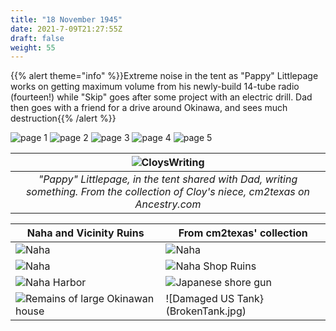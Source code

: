 ```yaml
---
title: "18 November 1945"
date: 2021-7-09T21:27:55Z
draft: false
weight: 55
---
```


{{% alert theme="info" %}}Extreme noise in the tent as "Pappy" Littlepage works on getting maximum volume from his newly-build 14-tube radio (fourteen!) while "Skip" goes after some project with an electric drill. Dad then goes with a friend  for a drive around Okinawa, and sees much destruction{{% /alert %}}

![page 1](img157.jpg)
![page 2](img158.jpg)
![page 3](img159.jpg)
![page 4](img160.jpg)
![page 5](img161.jpg)

| ![CloysWriting](PappyLittlepageWriting.jpg?height=400px)|
|:---:|
|*"Pappy" Littlepage, in the tent shared with Dad, writing something.  From the collection of Cloy's niece, cm2texas on Ancestry.com*|

|Naha and Vicinity Ruins|From cm2texas' collection   |
|---|---|
|![Naha](NahaRuins1.jpg)|![Naha](NahaRuins2.jpg)|
|![Naha](NahaRuins3.jpg)|![Naha Shop Ruins](NahaShopRuins.jpg)|
|![Naha Harbor](NahaHarborRuins.jpg)|![Japanese shore gun](JapaneseBigGun.jpg)|
|![Remains of large Okinawan house](OkinawanHouse.jpg)|![Damaged US Tank}(BrokenTank.jpg) |
